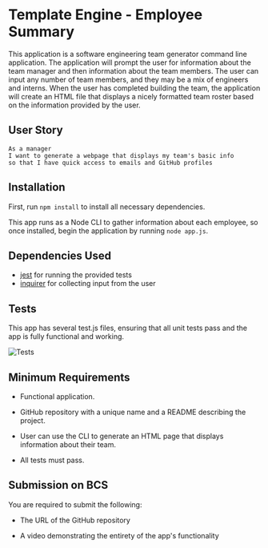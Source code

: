 # Template Engine - Employee Summary

This application is a software engineering team generator command line application. The application will prompt the user for information about the team manager and then information about the team members. The user can input any number of team members, and they may be a mix of engineers and interns. When the user has completed building the team, the application will create an HTML file that displays a nicely formatted team roster based on the information provided by the user.

## User Story
```
As a manager
I want to generate a webpage that displays my team's basic info
so that I have quick access to emails and GitHub profiles
```

## Installation

First, run `npm install` to install all necessary dependencies.

This app runs as a Node CLI to gather information about each employee, so once installed, begin the application by running `node app.js`.

## Dependencies Used

- [jest](https://jestjs.io/) for running the provided tests
- [inquirer](https://www.npmjs.com/package/inquirer) for collecting input from the user

## Tests

This app has several test.js files, ensuring that all unit tests pass and the app is fully functional and working. 

![Tests]()

## Minimum Requirements

* Functional application.

* GitHub repository with a unique name and a README describing the project.

* User can use the CLI to generate an HTML page that displays information about their team.

* All tests must pass.


## Submission on BCS

You are required to submit the following:

* The URL of the GitHub repository

* A video demonstrating the entirety of the app's functionality 
